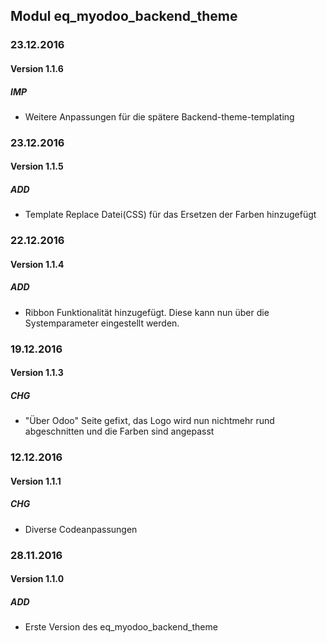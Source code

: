 ## Modul eq_myodoo_backend_theme

### 23.12.2016
#### Version 1.1.6
##### IMP
- Weitere Anpassungen für die spätere Backend-theme-templating

### 23.12.2016
#### Version 1.1.5
##### ADD
- Template Replace Datei(CSS) für das Ersetzen der Farben hinzugefügt

### 22.12.2016
#### Version 1.1.4
##### ADD
- Ribbon Funktionalität hinzugefügt. Diese kann nun über die Systemparameter eingestellt werden.


### 19.12.2016
#### Version 1.1.3
##### CHG
- "Über Odoo" Seite gefixt, das Logo wird nun nichtmehr rund abgeschnitten und die Farben sind angepasst


### 12.12.2016
#### Version 1.1.1
##### CHG
- Diverse Codeanpassungen


### 28.11.2016
#### Version 1.1.0
##### ADD
- Erste Version des eq_myodoo_backend_theme
